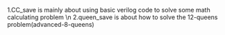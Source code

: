 1.CC_save is mainly about using basic verilog code to solve some math calculating problem \n
2.queen_save is about how to solve the 12-queens problem(advanced-8-queens)

